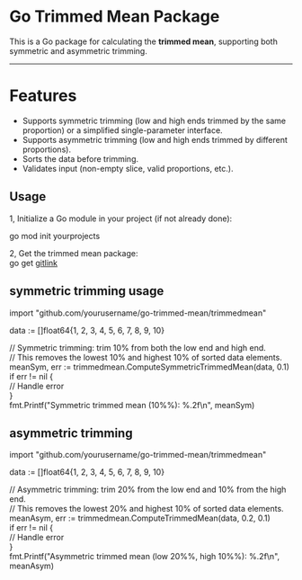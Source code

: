 # Go Trimmed Mean Package

This is a Go package for calculating the **trimmed mean**, supporting both symmetric and asymmetric trimming.

---

# Features
- Supports symmetric trimming (low and high ends trimmed by the same proportion) or a simplified single-parameter interface.  
- Supports asymmetric trimming (low and high ends trimmed by different proportions).  
- Sorts the data before trimming.  
- Validates input (non-empty slice, valid proportions, etc.).  

## Usage

1, Initialize a Go module in your project (if not already done):  

go mod init yourprojects  

2, Get the trimmed mean package:  
go get [gitlink](https://github.com/MikeLiang2/gotrimmedmean.git)  

## symmetric trimming usage
import "github.com/yourusername/go-trimmed-mean/trimmedmean"  

data := []float64{1, 2, 3, 4, 5, 6, 7, 8, 9, 10}  

// Symmetric trimming: trim 10% from both the low end and high end.  
// This removes the lowest 10% and highest 10% of sorted data elements.  
meanSym, err := trimmedmean.ComputeSymmetricTrimmedMean(data, 0.1)  
if err != nil {  
    // Handle error  
}  
fmt.Printf("Symmetric trimmed mean (10%%): %.2f\n", meanSym)  


## asymmetric trimming
import "github.com/yourusername/go-trimmed-mean/trimmedmean"  

data := []float64{1, 2, 3, 4, 5, 6, 7, 8, 9, 10}  

// Asymmetric trimming: trim 20% from the low end and 10% from the high end.  
// This removes the lowest 20% and highest 10% of sorted data elements.  
meanAsym, err := trimmedmean.ComputeTrimmedMean(data, 0.2, 0.1)  
if err != nil {  
    // Handle error  
}  
fmt.Printf("Asymmetric trimmed mean (low 20%%, high 10%%): %.2f\n", meanAsym)  

